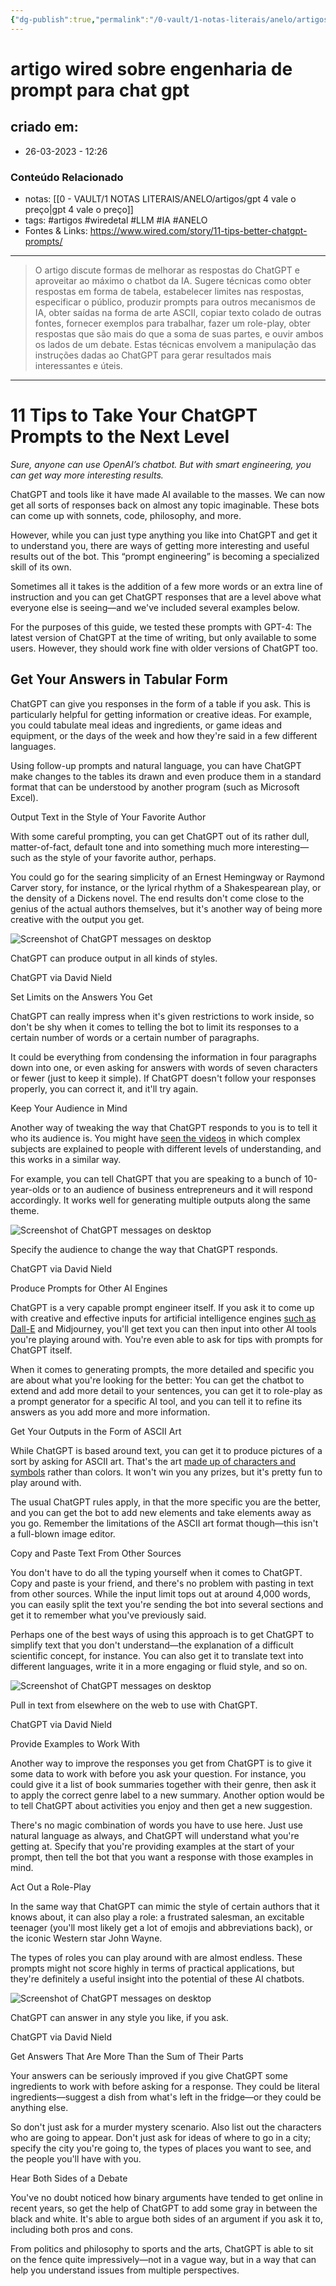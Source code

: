 ```yaml
---
{"dg-publish":true,"permalink":"/0-vault/1-notas-literais/anelo/artigos/artigo-wired-sobre-engenharia-de-prompt-para-chat-gpt/","tags":["artigos","wiredetal","LLM","IA","ANELO"],"dgHomeLink":true,"dgShowLocalGraph":true,"dgShowFileTree":true,"dgEnableSearch":true}
---
```


# artigo wired sobre engenharia de prompt para chat gpt

## criado em: 
-  26-03-2023 - 12:26

### Conteúdo Relacionado
- notas: [[0 - VAULT/1 NOTAS LITERAIS/ANELO/artigos/gpt 4 vale o preço\|gpt 4 vale o preço]]
- tags: #artigos #wiredetal #LLM #IA #ANELO
- Fontes & Links: https://www.wired.com/story/11-tips-better-chatgpt-prompts/

---
> O artigo discute formas de melhorar as respostas do ChatGPT e aproveitar ao máximo o chatbot da IA. Sugere técnicas como obter respostas em forma de tabela, estabelecer limites nas respostas, especificar o público, produzir prompts para outros mecanismos de IA, obter saídas na forma de arte ASCII, copiar texto colado de outras fontes, fornecer exemplos para trabalhar, fazer um role-play, obter respostas que são mais do que a soma de suas partes, e ouvir ambos os lados de um debate. Estas técnicas envolvem a manipulação das instruções dadas ao ChatGPT para gerar resultados mais interessantes e úteis.
---

# 11 Tips to Take Your ChatGPT Prompts to the Next Level

*Sure, anyone can use OpenAI’s chatbot. But with smart engineering, you can get way more interesting results.*

ChatGPT and tools like it have made AI available to the masses. We can now get all sorts of responses back on almost any topic imaginable. These bots can come up with sonnets, code, philosophy, and more.

However, while you can just type anything you like into ChatGPT and get it to understand you, there are ways of getting more interesting and useful results out of the bot. This “prompt engineering” is becoming a specialized skill of its own.

Sometimes all it takes is the addition of a few more words or an extra line of instruction and you can get ChatGPT responses that are a level above what everyone else is seeing—and we've included several examples below.

For the purposes of this guide, we tested these prompts with GPT-4: The latest version of ChatGPT at the time of writing, but only available to some users. However, they should work fine with older versions of ChatGPT too.

## Get Your Answers in Tabular Form

ChatGPT can give you responses in the form of a table if you ask. This is particularly helpful for getting information or creative ideas. For example, you could tabulate meal ideas and ingredients, or game ideas and equipment, or the days of the week and how they're said in a few different languages.

Using follow-up prompts and natural language, you can have ChatGPT make changes to the tables its drawn and even produce them in a standard format that can be understood by another program (such as Microsoft Excel).

Output Text in the Style of Your Favorite Author

With some careful prompting, you can get ChatGPT out of its rather dull, matter-of-fact, default tone and into something much more interesting—such as the style of your favorite author, perhaps.

You could go for the searing simplicity of an Ernest Hemingway or Raymond Carver story, for instance, or the lyrical rhythm of a Shakespearean play, or the density of a Dickens novel. The end results don't come close to the genius of the actual authors themselves, but it's another way of being more creative with the output you get.

![Screenshot of ChatGPT messages on desktop](https://media.wired.com/photos/641df3183491f4dd17124cdc/master/w_1600%2Cc_limit/ChatGPT-Prompts-01-ernest.jpg)

ChatGPT can produce output in all kinds of styles.

ChatGPT via David Nield

Set Limits on the Answers You Get

ChatGPT can really impress when it's given restrictions to work inside, so don't be shy when it comes to telling the bot to limit its responses to a certain number of words or a certain number of paragraphs.

It could be everything from condensing the information in four paragraphs down into one, or even asking for answers with words of seven characters or fewer (just to keep it simple). If ChatGPT doesn't follow your responses properly, you can correct it, and it'll try again.

Keep Your Audience in Mind

Another way of tweaking the way that ChatGPT responds to you is to tell it who its audience is. You might have [seen the videos](https://www.wired.com/video/watch/5-levels-4) in which complex subjects are explained to people with different levels of understanding, and this works in a similar way.

For example, you can tell ChatGPT that you are speaking to a bunch of 10-year-olds or to an audience of business entrepreneurs and it will respond accordingly. It works well for generating multiple outputs along the same theme.
    

![Screenshot of ChatGPT messages on desktop](https://media.wired.com/photos/641df31811b9b75446f8f276/master/w_1600%2Cc_limit/ChatGPT-Prompts-02-audience.jpg)

Specify the audience to change the way that ChatGPT responds.

ChatGPT via David Nield

Produce Prompts for Other AI Engines

ChatGPT is a very capable prompt engineer itself. If you ask it to come up with creative and effective inputs for artificial intelligence engines [such as Dall-E](https://www.wired.com/story/dalle-ai-meme-machine/) and Midjourney, you'll get text you can then input into other AI tools you're playing around with. You're even able to ask for tips with prompts for ChatGPT itself.

When it comes to generating prompts, the more detailed and specific you are about what you're looking for the better: You can get the chatbot to extend and add more detail to your sentences, you can get it to role-play as a prompt generator for a specific AI tool, and you can tell it to refine its answers as you add more and more information.

Get Your Outputs in the Form of ASCII Art

While ChatGPT is based around text, you can get it to produce pictures of a sort by asking for ASCII art. That's the art [made up of characters and symbols](https://www.wired.com/2015/11/a-home-for-shruggie-the-internets-favorite-expression/) rather than colors. It won't win you any prizes, but it's pretty fun to play around with.

The usual ChatGPT rules apply, in that the more specific you are the better, and you can get the bot to add new elements and take elements away as you go. Remember the limitations of the ASCII art format though—this isn't a full-blown image editor.

Copy and Paste Text From Other Sources

You don't have to do all the typing yourself when it comes to ChatGPT. Copy and paste is your friend, and there's no problem with pasting in text from other sources. While the input limit tops out at around 4,000 words, you can easily split the text you're sending the bot into several sections and get it to remember what you've previously said.

Perhaps one of the best ways of using this approach is to get ChatGPT to simplify text that you don't understand—the explanation of a difficult scientific concept, for instance. You can also get it to translate text into different languages, write it in a more engaging or fluid style, and so on.
  

![Screenshot of ChatGPT messages on desktop](https://media.wired.com/photos/641df3183491f4dd17124cdb/master/w_1600%2Cc_limit/ChatGPT-Prompts-03-language.jpg)

Pull in text from elsewhere on the web to use with ChatGPT.

ChatGPT via David Nield

Provide Examples to Work With

Another way to improve the responses you get from ChatGPT is to give it some data to work with before you ask your question. For instance, you could give it a list of book summaries together with their genre, then ask it to apply the correct genre label to a new summary. Another option would be to tell ChatGPT about activities you enjoy and then get a new suggestion.

There's no magic combination of words you have to use here. Just use natural language as always, and ChatGPT will understand what you're getting at. Specify that you're providing examples at the start of your prompt, then tell the bot that you want a response with those examples in mind.

Act Out a Role-Play

In the same way that ChatGPT can mimic the style of certain authors that it knows about, it can also play a role: a frustrated salesman, an excitable teenager (you'll most likely get a lot of emojis and abbreviations back), or the iconic Western star John Wayne.

The types of roles you can play around with are almost endless. These prompts might not score highly in terms of practical applications, but they're definitely a useful insight into the potential of these AI chatbots.

![Screenshot of ChatGPT messages on desktop](https://media.wired.com/photos/641df3190837b0d4d2e8836b/master/w_1600%2Cc_limit/ChatGPT-Prompts-04-teenager.jpg)

ChatGPT can answer in any style you like, if you ask.

ChatGPT via David Nield

Get Answers That Are More Than the Sum of Their Parts

Your answers can be seriously improved if you give ChatGPT some ingredients to work with before asking for a response. They could be literal ingredients—suggest a dish from what's left in the fridge—or they could be anything else.

So don't just ask for a murder mystery scenario. Also list out the characters who are going to appear. Don't just ask for ideas of where to go in a city; specify the city you're going to, the types of places you want to see, and the people you'll have with you.

Hear Both Sides of a Debate

You've no doubt noticed how binary arguments have tended to get online in recent years, so get the help of ChatGPT to add some gray in between the black and white. It's able to argue both sides of an argument if you ask it to, including both pros and cons.

From politics and philosophy to sports and the arts, ChatGPT is able to sit on the fence quite impressively—not in a vague way, but in a way that can help you understand issues from multiple perspectives.